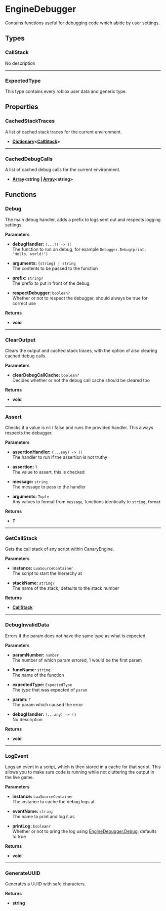 # EngineDebugger

Contains functions useful for debugging code which abide by user settings.

## Types

### CallStack <Badge type="tip" text="private" />

No description

---

### ExpectedType <Badge type="tip" text="public" />

This type contains every roblox user data and generic type.

## Properties

### CachedStackTraces

A list of cached stack traces for the current environment.

* **[Dictionary](/api/engine/types#dictionary)<[CallStack](#callstack)>**

---

### CachedDebugCalls

A list of cached debug calls for the current environment.

* **[Array](/api/engine/types#array)\<string | [Array](/api/engine/types#array)<string\>**

## Functions

### Debug

The main debug handler, adds a prefix to logs sent out and respects logging settings.

**Parameters**

* **debugHandler:** `(...T) -> ()`\
The function to run on debug, for example `Debugger.Debug(print, "Hello, world!")`

* **arguments:** `{string} | string`\
The contents to be passed to the function

* **prefix:** `string?`\
The prefix to put in front of the debug

* **respectDebugger:** `boolean?`\
Whether or not to respect the debugger, should always be true for correct use

**Returns**

* **void**

---

### ClearOutput

Clears the output and cached stack traces, with the option of also clearing cached debug calls.

**Parameters**

* **clearDebugCallCache:** `boolean?`\
Decides whether or not the debug call cache should be cleared too

**Returns**

* **void**

---

### Assert

Checks if a value is nil / false and runs the provided handler. This always respects the debugger.

**Parameters**

* **assertionHandler:** `(...any) -> ()`\
The handler to run if the assertion is not truthy

* **assertion:** `T`\
The value to assert, this is checked

* **message:** `string`\
The message to pass to the handler

* **arguments:** `Tuple`\
Any values to format from `message`, functions identically to `string.format`

**Returns**

* **T**

---

### GetCallStack

Gets the call stack of any script within CanaryEngine.

**Parameters**

* **instance:** `LuaSourceContainer`\
The script to start the hierarchy at

* **stackName:** `string?`\
The name of the stack, defaults to the stack number

**Returns**

* **[CallStack](#callstack)**

---

### DebugInvalidData <Badge type="warning" text="deprecated" />

Errors if the param does not have the same type as what is expected.

**Parameters**

* **paramNumber:** `number`\
The number of which param errored, 1 would be the first param

* **funcName:** `string`\
The name of the function

* **expectedType:** `ExpectedType`\
The type that was expected of `param`

* **param:** `T`\
The param which caused the error

* **debugHandler:** `(...any) -> ()`\
No description

**Returns**

* **void**

---

### LogEvent

Logs an event in a script, which is then stored in a cache for that script. This allows you to make sure code is running while not cluttering the output in the live game.

**Parameters**

* **instance:** `LuaSourceContainer`\
The instance to cache the debug logs at

* **eventName:** `string`\
The name to print and log it as

* **printLog:** `boolean?`\
Whether or not to pring the log using [EngineDebugger.Debug](#debug), defaults to true

**Returns**

* **void**

---

### GenerateUUID

Generates a UUID with safe characters.

**Returns**

* **string**